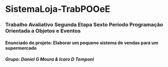 # SistemaLoja-TrabPOOeE
### Trabalho Avaliativo Segunda Etapa Sexto Período Programação Orientada a Objetos e Eventos
#### Enunciado do projeto: Elaborar um pequeno sistema de vendas para um supermercado
##### Grupo: Daniel G Moura & Icaro D Temponi
